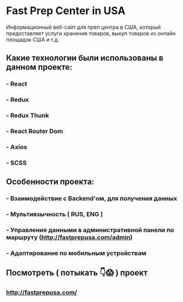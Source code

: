 # Fast Prep Center in USA

Информационный веб-сайт для преп центра в США, который предоставляет услуги хранения товаров, выкуп товаров из онлайн площадок США и т.д.



## Какие технологии были использованы в данном проекте:
### - React
### - Redux
### - Redux Thunk
### - React Router Dom
### - Axios
### - SCSS

## Особенности проекта:
### - Взаимодействие с Backend'ом, для получения данных
### - Мультиязычность ( RUS, ENG )
### - Управление данными в административной панели по маршруту (http://fastprepusa.com/admin)
### - Адаптирование по мобильным устройствам

## Посмотреть ( потыкать 👇😱 ) проект
### http://fastprepusa.com/

